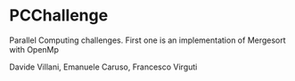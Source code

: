 # PCChallenge
Parallel Computing challenges.
First one is an implementation of Mergesort with OpenMp

Davide Villani, Emanuele Caruso, Francesco Virguti
